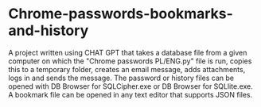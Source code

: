 # Chrome-passwords-bookmarks-and-history
A project written using CHAT GPT that takes a database file from a given computer on which the "Chrome passwords PL/ENG.py" file is run, copies this to a temporary folder, creates an email message, adds attachments, logs in and sends the message. 
The password or history files can be opened with DB Browser for SQLCipher.exe or DB Browser for SQLlite.exe. A bookmark file can be opened in any text editor that supports JSON files.

